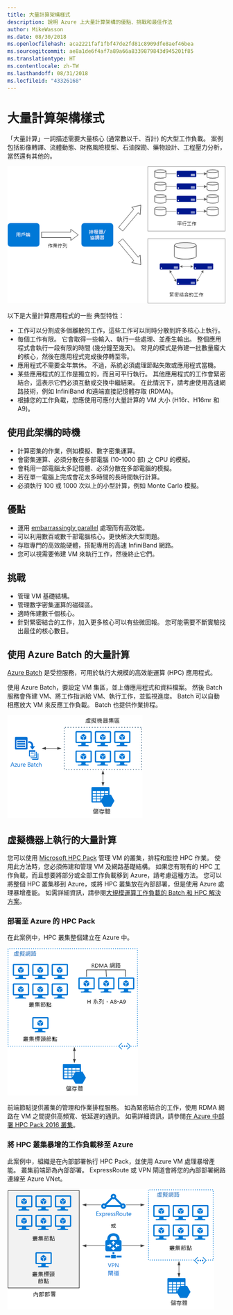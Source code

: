 ```yaml
---
title: 大量計算架構樣式
description: 說明 Azure 上大量計算架構的優點、挑戰和最佳作法
author: MikeWasson
ms.date: 08/30/2018
ms.openlocfilehash: aca2221faf1fbf47de2fd81c8909dfe8aef46bea
ms.sourcegitcommit: ae8a1de6f4af7a89a66a8339879843d945201f85
ms.translationtype: HT
ms.contentlocale: zh-TW
ms.lasthandoff: 08/31/2018
ms.locfileid: "43326168"
---
```

# <a name="big-compute-architecture-style"></a>大量計算架構樣式

「大量計算」一詞描述需要大量核心 (通常數以千、百計) 的大型工作負載。 案例包括影像轉譯、流體動態、財務風險模型、石油探勘、藥物設計、工程壓力分析，當然還有其他的。

![](./images/big-compute-logical.png)

以下是大量計算應用程式的一些 典型特性：

- 工作可以分割成多個離散的工作，這些工作可以同時分散到許多核心上執行。
- 每個工作有限。 它會取得一些輸入、執行一些處理、並產生輸出。 整個應用程式會執行一段有限的時間 (幾分鐘至幾天)。 常見的模式是佈建一批數量龐大的核心，然後在應用程式完成後停轉至零。 
- 應用程式不需要全年無休。 不過，系統必須處理節點失敗或應用程式當機。
- 某些應用程式的工作是獨立的，而且可平行執行。 其他應用程式的工作會緊密結合，這表示它們必須互動或交換中繼結果。 在此情況下，請考慮使用高速網路技術，例如 InfiniBand 和遠端直接記憶體存取 (RDMA)。 
- 根據您的工作負載，您應使用可應付大量計算的 VM 大小 (H16r、H16mr 和 A9)。

## <a name="when-to-use-this-architecture"></a>使用此架構的時機

- 計算密集的作業，例如模擬、數字密集運算。
- 會密集運算、必須分散在多部電腦 (10-1000 部) 之 CPU 的模擬。
- 會耗用一部電腦太多記憶體、必須分散在多部電腦的模擬。
- 若在單一電腦上完成會花太多時間的長時間執行計算。
- 必須執行 100 或 1000 次以上的小型計算，例如 Monte Carlo 模擬。

## <a name="benefits"></a>優點

- 運用 [embarrassingly parallel][embarrassingly-parallel] 處理而有高效能。
- 可以利用數百或數千部電腦核心，更快解決大型問題。
- 存取專門的高效能硬體，搭配專用的高速 InfiniBand 網路。
- 您可以視需要佈建 VM 來執行工作，然後終止它們。 

## <a name="challenges"></a>挑戰

- 管理 VM 基礎結構。
- 管理數字密集運算的磁碟區。 
- 適時佈建數千個核心。
- 針對緊密結合的工作，加入更多核心可以有些微回報。 您可能需要不斷實驗找出最佳的核心數目。

## <a name="big-compute-using-azure-batch"></a>使用 Azure Batch 的大量計算

[Azure Batch][batch] 是受控服務，可用於執行大規模的高效能運算 (HPC) 應用程式。

使用 Azure Batch，要設定 VM 集區，並上傳應用程式和資料檔案。 然後 Batch 服務會佈建 VM、將工作指派給 VM、執行工作，並監視進度。 Batch 可以自動相應放大 VM 來反應工作負載。 Batch 也提供作業排程。

![](./images/big-compute-batch.png) 

## <a name="big-compute-running-on-virtual-machines"></a>虛擬機器上執行的大量計算

您可以使用 [Microsoft HPC Pack][hpc-pack] 管理 VM 的叢集，排程和監控 HPC 作業。 使用此方法時，您必須佈建和管理 VM 及網路基礎結構。 如果您有現有的 HPC 工作負載，而且想要將部分或全部工作負載移到 Azure，請考慮這種方法。 您可以將整個 HPC 叢集移到 Azure，或將 HPC 叢集放在內部部署，但是使用 Azure 處理暴增產能。 如需詳細資訊，請參閱[大規模運算工作負載的 Batch 和 HPC 解決方案][batch-hpc-solutions]。

### <a name="hpc-pack-deployed-to-azure"></a>部署至 Azure 的 HPC Pack

在此案例中，HPC 叢集整個建立在 Azure 中。

![](./images/big-compute-iaas.png) 
 
前端節點提供叢集的管理和作業排程服務。 如為緊密結合的工作，使用 RDMA 網路在 VM 之間提供高頻寬、低延遲的通訊。 如需詳細資訊，請參閱[在 Azure 中部署 HPC Pack 2016 叢集][deploy-hpc-azure]。

### <a name="burst-an-hpc-cluster-to-azure"></a>將 HPC 叢集暴增的工作負載移至 Azure

此案例中，組織是在內部部署執行 HPC Pack，並使用 Azure VM 處理暴增產能。 叢集前端節為內部部署。 ExpressRoute 或 VPN 閘道會將您的內部部署網路連線至 Azure VNet。

![](./images/big-compute-hybrid.png) 


[batch]: /azure/batch/
[batch-hpc-solutions]: /azure/batch/batch-hpc-solutions
[deploy-hpc-azure]: /azure/virtual-machines/windows/hpcpack-2016-cluster
[embarrassingly-parallel]: https://en.wikipedia.org/wiki/Embarrassingly_parallel
[hpc-pack]: https://technet.microsoft.com/library/cc514029

 
